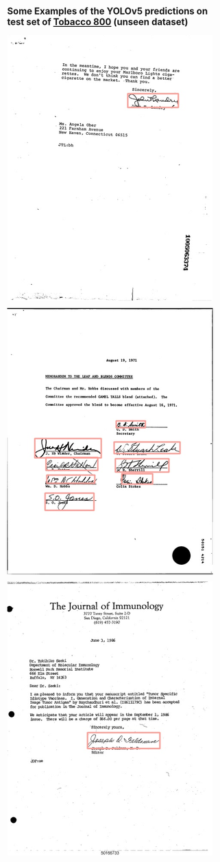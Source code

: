## Some Examples of the YOLOv5 predictions on test set of [Tobacco 800](http://tc11.cvc.uab.es/datasets/Tobacco800_1) (unseen dataset)
![predictions](../../Images/aao54e00_2.jpg)

![predictions](../../Images/agw39d00.jpg)

![predictions](../../Images/abm69c00.jpg)